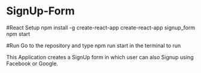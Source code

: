 # SignUp-Form

#React Setup
npm install -g create-react-app
create-react-app signup_form
npm start

#Run
Go to the repository and type npm run start in the terminal to run 


This Application creates a SignUp form in which user can also Signup using Facebook or Google.




